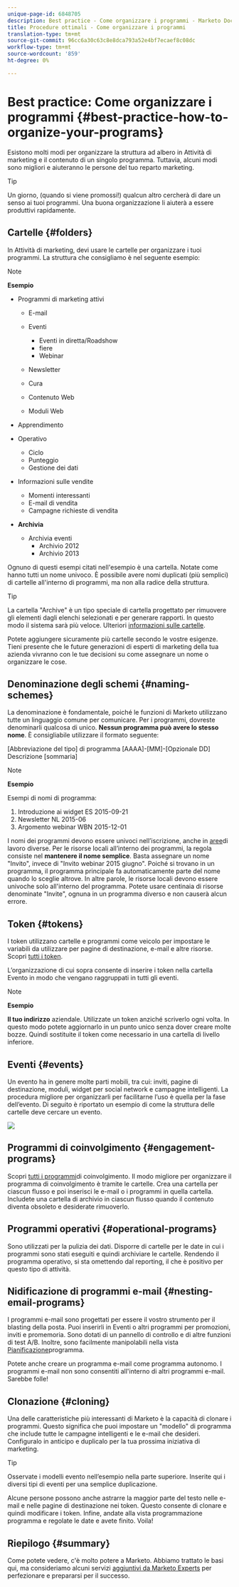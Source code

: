 ```yaml
---
unique-page-id: 6848705
description: Best practice - Come organizzare i programmi - Marketo Docs - Documentazione prodotto
title: Procedure ottimali - Come organizzare i programmi
translation-type: tm+mt
source-git-commit: 96cc6a30c63c8e8dca793a52e4bf7ecaef8c08dc
workflow-type: tm+mt
source-wordcount: '859'
ht-degree: 0%

---
```



# Best practice: Come organizzare i programmi {#best-practice-how-to-organize-your-programs}

Esistono molti modi per organizzare la struttura ad albero in Attività di marketing e il contenuto di un singolo programma. Tuttavia, alcuni modi sono migliori e aiuteranno le persone del tuo reparto marketing.

>[!TIP]
>
>Un giorno, (quando si viene promossi!) qualcun altro cercherà di dare un senso ai tuoi programmi. Una buona organizzazione li aiuterà a essere produttivi rapidamente.

## Cartelle {#folders}

In Attività di marketing, devi usare le cartelle per organizzare i tuoi programmi. La struttura che consigliamo è nel seguente esempio:

>[!NOTE]
>
>**Esempio**
>
>* Programmi di marketing attivi
>
>    * E-mail
>    * Eventi
>
>        * Eventi in diretta/Roadshow
>        * fiere
>        * Webinar
>   * Newsletter
>   * Cura
>   * Contenuto Web
>   * Moduli Web
>* Apprendimento
>* Operativo
>
>   * Ciclo
>   * Punteggio
>   * Gestione dei dati
>* Informazioni sulle vendite
>   * Momenti interessanti
>   * E-mail di vendita
>   * Campagne richieste di vendita
>* **Archivia**
>   * Archivia eventi
>      * Archivio 2012
>      * Archivio 2013







Ognuno di questi esempi citati nell&#39;esempio è una cartella. Notate come hanno tutti un nome univoco. È possibile avere nomi duplicati (più semplici) di cartelle all&#39;interno di programmi, ma non alla radice della struttura.

>[!TIP]
>
>La cartella &quot;Archive&quot; è un tipo speciale di cartella progettato per rimuovere gli elementi dagli elenchi selezionati e per generare rapporti. In questo modo il sistema sarà più veloce. Ulteriori [informazioni sulle cartelle](../../../../product-docs/core-marketo-concepts/miscellaneous/understanding-folders.md).

Potete aggiungere sicuramente più cartelle secondo le vostre esigenze. Tieni presente che le future generazioni di esperti di marketing della tua azienda vivranno con le tue decisioni su come assegnare un nome o organizzare le cose.

## Denominazione degli schemi {#naming-schemes}

La denominazione è fondamentale, poiché le funzioni di Marketo utilizzano tutte un linguaggio comune per comunicare. Per i programmi, dovreste denominarli qualcosa di unico. **Nessun programma può avere lo stesso nome**. È consigliabile utilizzare il formato seguente:

[Abbreviazione del tipo] di programma [AAAA]-[MM]-[Opzionale DD] Descrizione [sommaria]

>[!NOTE]
>
>**Esempio**
>
>Esempi di nomi di programma:
>
>1. Introduzione ai widget ES 2015-09-21
>1. Newsletter NL 2015-06
>1. Argomento webinar WBN 2015-12-01

>



I nomi dei programmi devono essere univoci nell’iscrizione, anche in [aree](../../../../product-docs/administration/workspaces-and-person-partitions/understanding-workspaces-and-person-partitions.md)di lavoro diverse.  Per le risorse locali all’interno dei programmi, la regola consiste nel **mantenere il nome semplice**. Basta assegnare un nome &quot;Invito&quot;, invece di &quot;Invito webinar 2015 giugno&quot;. Poiché si trovano in un programma, il programma principale fa automaticamente parte del nome quando lo sceglie altrove. In altre parole, le risorse locali devono essere univoche solo all&#39;interno del programma. Potete usare centinaia di risorse denominate &quot;Invite&quot;, ognuna in un programma diverso e non causerà alcun errore.

## Token {#tokens}

I token utilizzano cartelle e programmi come veicolo per impostare le variabili da utilizzare per pagine di destinazione, e-mail e altre risorse. Scopri [tutti i token](http://docs.marketo.com/display/docs/tokens).

L’organizzazione di cui sopra consente di inserire i token nella cartella Evento in modo che vengano raggruppati in tutti gli eventi.

>[!NOTE]
>
>**Esempio**
>
>**Il tuo indirizzo** aziendale. Utilizzate un token anziché scriverlo ogni volta. In questo modo potete aggiornarlo in un punto unico senza dover creare molte bozze. Quindi sostituite il token come necessario in una cartella di livello inferiore.

## Eventi {#events}

Un evento ha in genere molte parti mobili, tra cui: inviti, pagine di destinazione, moduli, widget per social network e campagne intelligenti. La procedura migliore per organizzarli per facilitarne l’uso è quella per la fase dell’evento. Di seguito è riportato un esempio di come la struttura delle cartelle deve cercare un evento.

![](assets/capture.png)

## Programmi di coinvolgimento {#engagement-programs}

Scopri [tutti i programmi](../../../../product-docs/email-marketing/drip-nurturing/creating-an-engagement-program/understanding-engagement-programs.md)di coinvolgimento. Il modo migliore per organizzare il programma di coinvolgimento è tramite le cartelle. Crea una cartella per ciascun flusso e poi inserisci le e-mail o i programmi in quella cartella. Includete una cartella di archivio in ciascun flusso quando il contenuto diventa obsoleto e desiderate rimuoverlo.

## Programmi operativi {#operational-programs}

Sono utilizzati per la pulizia dei dati. Disporre di cartelle per le date in cui i programmi sono stati eseguiti e quindi archiviare le cartelle. Rendendo il programma operativo, si sta omettendo dal reporting, il che è positivo per questo tipo di attività.

## Nidificazione di programmi e-mail {#nesting-email-programs}

I programmi e-mail sono progettati per essere il vostro strumento per il blasting della posta. Puoi inserirli in Eventi o altri programmi per promozioni, inviti e promemoria. Sono dotati di un pannello di controllo e di altre funzioni di test A/B. Inoltre, sono facilmente manipolabili nella vista [Pianificazione](http://docs.marketo.com/display/docs/program+schedule+view)programma.

Potete anche creare un programma e-mail come programma autonomo. I programmi e-mail non sono consentiti all&#39;interno di altri programmi e-mail. Sarebbe folle!

## Clonazione {#cloning}

Una delle caratteristiche più interessanti di Marketo è la capacità di clonare i programmi. Questo significa che puoi impostare un &quot;modello&quot; di programma che include tutte le campagne intelligenti e le e-mail che desideri. Configuralo in anticipo e duplicalo per la tua prossima iniziativa di marketing.

>[!TIP]
>
>Osservate i modelli evento nell’esempio nella parte superiore. Inserite qui i diversi tipi di eventi per una semplice duplicazione.

Alcune persone possono anche astrarre la maggior parte del testo nelle e-mail e nelle pagine di destinazione nei token. Questo consente di clonare e quindi modificare i token. Infine, andate alla vista programmazione programma e regolate le date e avete finito. Voila!

## Riepilogo {#summary}

Come potete vedere, c&#39;è molto potere a Marketo. Abbiamo trattato le basi qui, ma consideriamo alcuni servizi [aggiuntivi da Marketo Experts](http://www.marketo.com/services/) per perfezionare e prepararsi per il successo.
